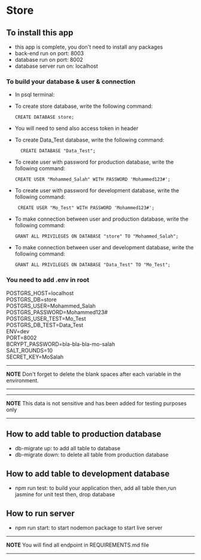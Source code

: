 # Store

## To install this app

- this app is complete, you don't need to install any packages
- back-end run on port: 8003
- database run on port: 8002
- database server run on: localhost

### To build your database & user & connection

- In psql terminal:

* To create store database, write the following command:

      CREATE DATABASE store;

- You will need to send also access token in header

* To create Data_Test database, write the following command:

        CREATE DATABASE "Data_Test";

* To create user with password for production database, write the following command:

      CREATE USER "Mohammed_Salah" WITH PASSWORD 'Mohammed123#';

* To create user with password for development database, write the following command:

       CREATE USER "Mo_Test" WITH PASSWORD 'Mohammed123#';

* To make connection between user and production database, write the following command:

      GRANT ALL PRIVILEGES ON DATABASE "store" TO "Mohammed_Salah";

* To make connection between user and development database, write the following command:

      GRANT ALL PRIVILEGES ON DATABASE "Data_Test" TO "Mo_Test";

### You need to add .env in root

POSTGRS_HOST=localhost  
POSTGRS_DB=store  
POSTGRS_USER=Mohammed_Salah  
POSTGRS_PASSWORD=Mohammed123#  
POSTGRS_USER_TEST=Mo_Test  
POSTGRS_DB_TEST=Data_Test  
ENV=dev  
PORT=8002  
BCRYPT_PASSWORD=bla-bla-bla-mo-salah  
SALT_ROUNDS=10  
SECRET_KEY=MoSalah

---

**NOTE**
Don't forget to delete the blank spaces after each variable in the environment.

---

---

**NOTE**
This data is not sensitive and has been added for testing purposes only

---

## How to add table to production database

- db-migrate up: to add all table to database
- db-migrate down: to delete all table from production database

## How to add table to development database

- npm run test: to build your application then, add all table then,run jasmine for unit test then, drop database

## How to run server

- npm run start: to start nodemon package to start live server

---

**NOTE**
You will find all endpoint in REQUIREMENTS.md file

---
